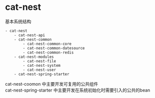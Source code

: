 # cat-nest


基本系统结构
```
- cat-nest
    - cat-nest-api
    - cat-nest-common
        - cat-nest-common-core
        - cat-nest-common-datesource
        - cat-nest-common-redis
    - cat-nest-modules
        - cat-nest-file
        - cat-nest-system
        - cat-nest-user
    - cat-nest-spring-starter
```
cat-nest-coomon 中主要开发可复用的公共组件 </br>
cat-nest-spring-starter 中主要开发在系统初始化时需要引入的公共的bean
